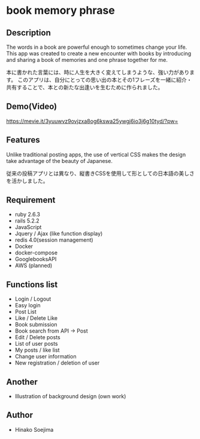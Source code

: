 # book memory phrase

## Description
The words in a book are powerful enough to sometimes change your life.
This app was created to create a new encounter with books by introducing and sharing a book of memories and one phrase together for me.

本に書かれた言葉には、時に人生を大きく変えてしまうような、強い力があります。 このアプリは、自分にとっての思い出の本とその1フレーズを一緒に紹介・共有することで、本との新たな出逢いを生むために作られました。

## Demo(Video)
https://mevie.it/3yuuwvz9ovjzxa8og6kswa25ywgj6io3j6g10tyd/?pw=

## Features
Unlike traditional posting apps, the use of vertical CSS makes the design take advantage of the beauty of Japanese.

従来の投稿アプリとは異なり、縦書きCSSを使用して形としての日本語の美しさを活かしました。

## Requirement
- ruby 2.6.3
- rails 5.2.2
- JavaScript
- Jquery / Ajax (like function display)
- redis 4.0(session management)
- Docker
- docker-compose
- GooglebooksAPI
- AWS (planned)

## Functions list
- Login / Logout
- Easy login
- Post List
- Like / Delete Like
- Book submission
- Book search from API → Post
- Edit / Delete posts
- List of user posts
- My posts / like list
- Change user information
- New registration / deletion of user

## Another
- Illustration of background design (own work)

## Author
* Hinako Soejima